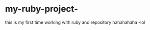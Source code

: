 my-ruby-project-
================

this is my first time working with ruby and repository
hahahahaha   -lol 
